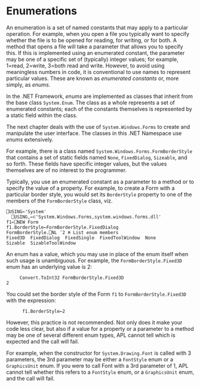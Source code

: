 # Enumerations

An enumeration is a set of named constants that may apply to a particular operation. For example, when you open a file you typically want to specify whether the file is to be opened for reading, for writing, or for both. A method that opens a file will take a parameter that allows you to specify this. If this is implemented using an enumerated constant, the parameter may be one of a specific set of (typically) integer values; for example, 1=read, 2=write, 3=both read and write. However, to avoid using meaningless numbers in code, it is conventional to use names to represent particular values. These are known as *enumerated constants* or, more simply, as *enums*.

In the .NET Framework, *enums* are implemented as classes that inherit from the base class `System.Enum`. The class as a whole represents a set of enumerated constants; each of the constants themselves is represented by a static field within the class.

The next chapter deals with the use of `System.Windows.Forms` to create and manipulate the user interface. The classes in this .NET Namespace use *enums* extensively.

For example, there is a class named `System.Windows.Forms.FormBorderStyle` that contains a set of static fields named `None`, `FixedDialog`, `Sizeable`, and so forth. These fields have specific integer values, but the values themselves are of no interest to the programmer.

Typically, you use an enumerated constant as a parameter to a method or to specify the value of a property. For example, to create a Form with a particular border style, you would set its `BorderStyle` property to one of the members of the `FormBorderStyle` class, viz.
```apl
⎕USING←'System'
  ⎕USING,←⊂'System.Windows.Forms,system.windows.forms.dll'
f1←⎕NEW Form
f1.BorderStyle←FormBorderStyle.FixedDialog
FormBorderStyle.⎕NL ¯2 ⍝ List enum members
Fixed3D  FixedDialog  FixedSingle  FixedToolWindow  None 
Sizable  SizableToolWindow
```

An enum has a value, which you may use in place of the enum itself when such usage is unambiguous. For example, the `FormBorderStyle.Fixed3D` enum has an underlying value is 2:
```apl
     Convert.ToInt32 FormBorderStyle.Fixed3D
2
```

You could set the border style of the Form `f1` to `FormBorderStyle.Fixed3D` with the expression:
```apl
      f1.BorderStyle←2
```

However, this practice is not recommended. Not only does it make your code less clear, but also if a value for a property or a parameter to a method may be one of several different enum types, APL cannot tell which is expected and the call will fail.

For example, when the constructor for `System.Drawing.Font` is called with 3 parameters, the 3rd parameter may be either a `FontStyle` enum or a `GraphicsUnit` enum. If you were to call Font with a 3rd parameter of 1, APL cannot tell whether this refers to a `FontStyle` enum, or a `GraphicsUnit` enum, and the call will fail.
